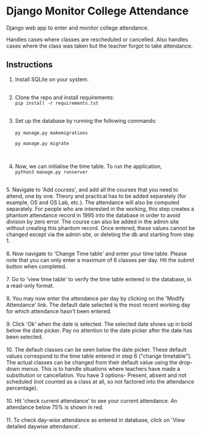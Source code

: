 # Django Monitor College Attendance
Django web app to enter and monitor college attendance.  

Handles cases where classes are rescheduled or cancelled. Also handles cases where 
the class was taken but the teacher forgot to take attendance.

## Instructions
1. Install SQLite on your system. <br><br>
2. Clone the repo and install requirements:  
`pip install -r requirements.txt` <br><br>
3. Set up the database by running the following commands:  
    <br>
    `py manage.py makemigrations`  
    
    `py manage.py migrate`
    
    <br>

4. Now, we can initialise the time table. To run the application,  
`python3 manage.py runserver`  
<br>
5. Navigate to 'Add courses', and add all the courses that you need to attend, one by 
   one. Theory and practical has to be added separately (for example, OS and OS Lab, 
   etc.). The attendance will also be computed separately. For people who are 
   interested in the working, this step creates a phantom attendance record in 1995 
   into the database in order to avoid division by zero error. The course can also be 
   added in the admin site without creating this phantom record. Once entered, these 
   values cannot be changed except via the admin site, or deleting the db and starting 
   from step 1.
<br><br>
6. Now navigate to 'Change Time table' and enter your time table. Please note that 
   you can only enter a maximum of 6 classes per day. Hit the submit button when completed.
<br><br>
7. Go to 'view time table' to verify the time table entered in the database, in a read-only format.
<br><br>
8. You may now enter the attendance per day by clicking on the 'Modify Attendance' 
   link. The default date selected is the most recent working day for which attendance 
   hasn't been entered. 
<br><br>
9. Click 'Ok' when the date is selected. The selected date shows up in bold below the 
   date picker. Pay no attention to the date picker after the date has been selected. 
   <br><br>
10. The default classes can be seen below the date picker. These default values 
    correspond to the time table entered in step 6 ("change timetable"). The actual 
    classes can be changed from their default value using the drop-down menus. This is 
    to handle situations where teachers have made a substitution or cancellation. You 
    have 3 options- Present, absent and not scheduled (not counted as a class at all, 
    so not factored into the attendance percentage).
<br><br>
10. Hit 'check current attendance' to see your current attendance. An attendance below 
    75% is shown in red. 
<br><br>
11. To check day-wise attendance as entered in database, click on 'View detailed daywise 
attendance'.